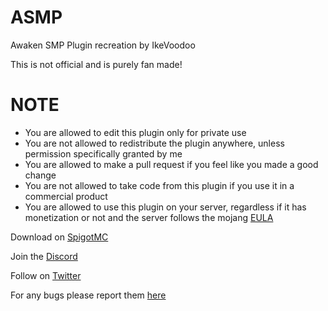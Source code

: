# ASMP
Awaken SMP Plugin recreation by IkeVoodoo

This is not official and is purely fan made!

# NOTE

  - You are allowed to edit this plugin only for private use
  - You are not allowed to redistribute the plugin anywhere, unless permission specifically granted by me
  - You are allowed to make a pull request if you feel like you made a good change
  - You are not allowed to take code from this plugin if you use it in a commercial product
  - You are allowed to use this plugin on your server, regardless if it has monetization or not and the server follows the mojang [EULA](https://account.mojang.com/documents/minecraft_eula)

Download on [SpigotMC](https://www.spigotmc.org/resources/awakensmp-plugin.100577/)

Join the [Discord](https://refinedtech.dev/discord)

Follow on [Twitter](https://refinedtech.dev/twitter)

For any bugs please report them [here](https://refinedtech.dev/discord)
